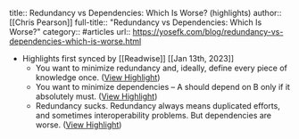 title:: Redundancy vs Dependencies: Which Is Worse? (highlights)
author:: [[Chris Pearson]]
full-title:: "Redundancy vs Dependencies: Which Is Worse?"
category:: #articles
url:: https://yosefk.com/blog/redundancy-vs-dependencies-which-is-worse.html

- Highlights first synced by [[Readwise]] [[Jan 13th, 2023]]
	- You want to minimize redundancy and, ideally, define every piece of knowledge once. ([View Highlight](https://read.readwise.io/read/01gpg5ncys6n086thppqphwzer))
	- You want to minimize dependencies – A should depend on B only if it absolutely must. ([View Highlight](https://read.readwise.io/read/01gpg5ngpyna8cmczdx4jac1n4))
	- Redundancy sucks. Redundancy always means duplicated efforts, and sometimes interoperability problems. But dependencies are worse. ([View Highlight](https://read.readwise.io/read/01gpg5pzc355wnjj2qqsfmj1wn))